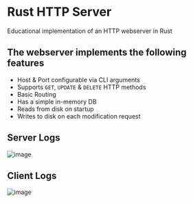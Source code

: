 # Rust HTTP Server

Educational implementation of an HTTP webserver in Rust

## The webserver implements the following features

* Host & Port configurable via CLI arguments
* Supports `GET`, `UPDATE` & `DELETE` HTTP methods
* Basic Routing
* Has a simple in-memory DB
* Reads from disk on startup
* Writes to disk on each modification request

## Server Logs

![image](https://github.com/user-attachments/assets/2208242e-1a4a-4e29-a366-c471e4ae83fc)

## Client Logs

![image](https://github.com/user-attachments/assets/a3480fd0-9e7b-41f3-9cc1-c34d4860d5d4)
